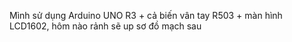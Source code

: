 Mình sử dụng Arduino UNO R3 + cả biến vân tay R503 + màn hình LCD1602, hôm nào rảnh sẽ up sơ đồ mạch sau

